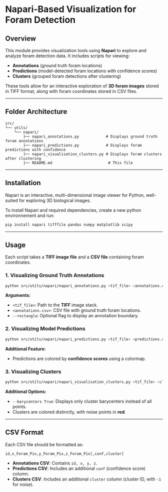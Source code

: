# Napari-Based Visualization for Foram Detection

## Overview
This module provides visualization tools using **Napari** to explore and analyze foram detection data. It includes scripts for viewing:
- **Annotations** (ground truth foram locations)
- **Predictions** (model-detected foram locations with confidence scores)
- **Clusters** (grouped foram detections after clustering)

These tools allow for an interactive exploration of **3D foram images** stored in TIFF format, along with foram coordinates stored in CSV files.

---
## Folder Architecture
```
src/
└── utils/
    └── napari/
        ├── napari_annotations.py            # Displays ground truth foram annotations
        ├── napari_predictions.py            # Displays foram predictions with confidence
        ├── napari_visualisation_clusters.py # Displays foram clusters after clustering
        ├── README.md                         # This file
```
---
## Installation
Napari is an interactive, multi-dimensional image viewer for Python, well-suited for exploring 3D biological images.

To install Napari and required dependencies, create a new python environnement and run:
```sh
pip install napari tifffile pandas numpy matplotlib scipy
```

---
## Usage
Each script takes a **TIFF image file** and a **CSV file** containing foram coordinates.

### 1. Visualizing Ground Truth Annotations
```sh
python src/utils/napari/napari_annotations.py <tif_file> <annotations.csv> --rectangle True
```
**Arguments:**
- `<tif_file>`: Path to the **TIFF** image stack.
- `<annotations.csv>`: CSV file with ground truth foram locations.
- `--rectangle`: Optional flag to display an annotation boundary.

### 2. Visualizing Model Predictions
```sh
python src/utils/napari/napari_predictions.py <tif_file> <predictions.csv> --rectangle True
```
**Additional Feature:**
- Predictions are colored by **confidence scores** using a colormap.

### 3. Visualizing Clusters
```sh
python src/utils/napari/napari_visualisation_clusters.py <tif_file> <clusters.csv> --barycenters False --rectangle True
```
**Additional Options:**
- `--barycenters True`: Displays only cluster barycenters instead of all points.
- Clusters are colored distinctly, with noise points in **red**.

---
## CSV Format
Each CSV file should be formatted as:
```
id,x_Foram_Pix,y_Foram_Pix,z_Foram_Pix[,conf,cluster]
```
- **Annotations CSV**: Contains `id, x, y, z`.
- **Predictions CSV**: Includes an additional `conf` (confidence score) column.
- **Clusters CSV**: Includes an additional `cluster` column (cluster ID, with `-1` for noise).

